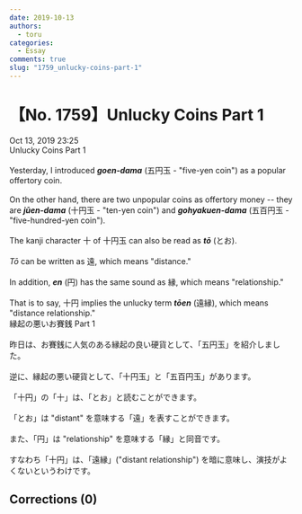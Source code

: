 ```yaml
---
date: 2019-10-13
authors:
  - toru
categories:
  - Essay
comments: true
slug: "1759_unlucky-coins-part-1"
---
```


# 【No. 1759】Unlucky Coins Part 1
<div class="date">Oct 13, 2019 23:25</div>
<div id="post"><div id="body_show_ori">
Unlucky Coins Part 1<br/><br/>Yesterday, I introduced <strong><em>goen-dama</em></strong> (五円玉 - "five-yen coin") as a popular offertory coin.<br/><br/>On the other hand, there are two unpopular coins as offertory money -- they are <strong><em>jūen-dama</em></strong> (十円玉 - "ten-yen coin") and <strong><em>gohyakuen-dama</em></strong> (五百円玉 - "five-hundred-yen coin").<br/><br/>The kanji character 十 of 十円玉 can also be read as <strong><em>tō</em></strong> (とお).<br/><br/><em>Tō</em> can be written as 遠, which means "distance."<br/><br/>In addition, <strong><em>en</em></strong> (円) has the same sound as 縁, which means "relationship."<br/><br/>That is to say, 十円 implies the unlucky term <strong><em>tōen</em></strong> (遠縁), which means "distance relationship."
</div></div>

<!-- more -->

<div id="post_ja"><div id="body_show_mo">
縁起の悪いお賽銭 Part 1<br/><br/>昨日は、お賽銭に人気のある縁起の良い硬貨として、「五円玉」を紹介しました。<br/><br/>逆に、縁起の悪い硬貨として、「十円玉」と「五百円玉」があります。<br/><br/>「十円」の「十」は、「とお」と読むことができます。<br/><br/>「とお」は "distant" を意味する「遠」を表すことができます。<br/><br/>また、「円」は "relationship" を意味する「縁」と同音です。<br/><br/>すなわち「十円」は、「遠縁」("distant relationship") を暗に意味し、演技がよくないというわけです。
</div></div>

## Corrections (0)
